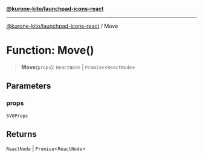 [**@kurone-kito/launchpad-icons-react**](../README.md)

***

[@kurone-kito/launchpad-icons-react](../globals.md) / Move

# Function: Move()

> **Move**(`props`): `ReactNode` \| `Promise`\<`ReactNode`\>

## Parameters

### props

`SVGProps`

## Returns

`ReactNode` \| `Promise`\<`ReactNode`\>

